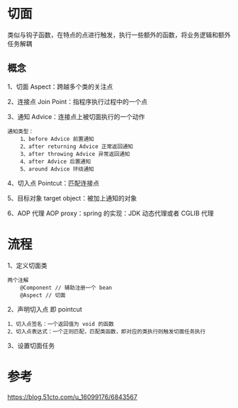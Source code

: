 # 切面

 类似与钩子函数，在特点的点进行触发，执行一些额外的函数，将业务逻辑和额外任务解耦
 
## 概念

1、切面 Aspect：跨越多个类的关注点

2、连接点 Join Point：指程序执行过程中的一个点

3、通知 Advice：连接点上被切面执行的一个动作
    
    通知类型：
        1、before Advice 前置通知
        2、after returning Advice 正常返回通知
        3、after throwing Advice 异常返回通知
        4、after Advice 后置通知
        5、around Advice 环绕通知
4、切入点 Pointcut：匹配连接点

5、目标对象 target object：被加上通知的对象

6、AOP 代理 AOP proxy：spring 的实现：JDK 动态代理或者 CGLIB 代理


# 流程

1、定义切面类
    
    两个注解
        @Component // 辅助注册一个 bean
        @Aspect // 切面
2、声明切入点 即 pointcut

    1、切入点签名：一个返回值为 void 的函数
    2、切入点表达式：一个正则匹配，匹配类函数，即对应的类执行则触发切面任务执行

3、设置切面任务



# 参考
https://blog.51cto.com/u_16099176/6843567